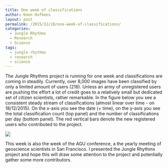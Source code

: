 ```yaml
---
title: One week of classifications
author: Koen Hufkens
layout: post
permalink: /2015/12/18/one-week-of-classifications/
categories:
  - Jungle Rhythms
  - Research
  - Science
tags:
  - jungle rhythms
  - research
  - science
---
```

The Jungle Rhythms project is running for one week and classifications are coming in steadily. Currently, over 8,000 images have been classified by only a limited amount of users (218). Unless an army of unregistered users are pushing the effort a lot of credit goes to a relatively small but dedicated set of citizen scientists, rather remarkable. In the figure below you see a consistent steady stream of classifications (almost linear over time - on 18/12/2015). On the x-axis you see the date (+ time), on the y-axis you see the total classification count (top panel) and the number of classifications per day (bottom panel). The red vertical bars denote the new registered users who contributed to the project.

![](https://www.dropbox.com/s/u2sdqjhwqi8wbp8/user_stats.png?raw=1)

This week is also the week of the AGU conference, a the yearly meeting of geoscience scientists in San Francisco. I presented the Jungle Rhythms project and hope this will draw some attention to the project and potentially gather some more contributors.

&nbsp;